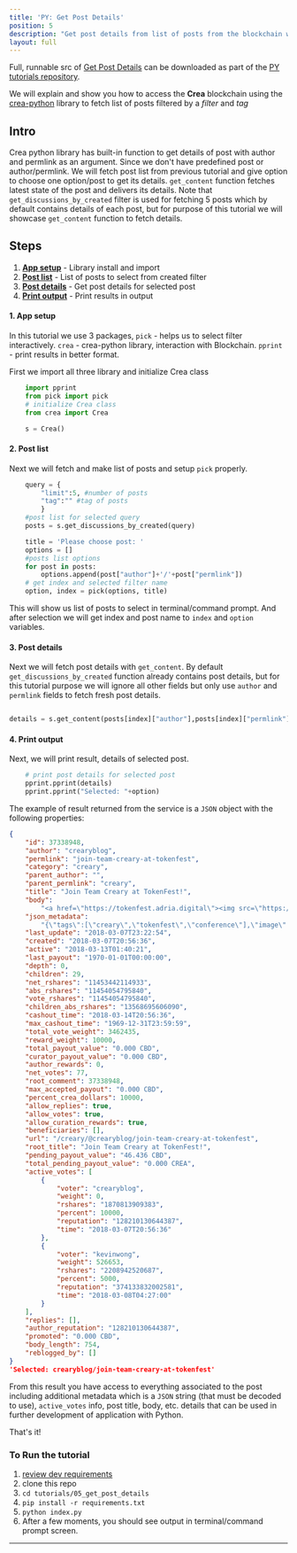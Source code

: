 ```yaml
---
title: 'PY: Get Post Details'
position: 5
description: "Get post details from list of posts from the blockchain with `created` filter and tag then display selected post details."
layout: full
---              
```

<span class="fa-pull-left top-of-tutorial-repo-link"><span class="first-word">Full</span>, runnable src of [Get Post Details](https://github.com/creativechain/crea-api-doc-tutorials-py/tree/master/tutorials/05_get_post_details) can be downloaded as part of the [PY tutorials repository](https://github.com/creativechain/crea-api-doc-tutorials-py).</span>
<br>



We will explain and show you how to access the **Crea** blockchain using the [crea-python](https://github.com/creativechain/crea-python) library to fetch list of posts filtered by a _filter_ and _tag_

## Intro

Crea python library has built-in function to get details of post with author and permlink as an argument. Since we don't have predefined post or author/permlink. We will fetch post list from previous tutorial and give option to choose one option/post to get its details. `get_content` function fetches latest state of the post and delivers its details. Note that `get_discussions_by_created` filter is used for fetching 5 posts which by default contains details of each post, but for purpose of this tutorial we will showcase `get_content` function to fetch details.

## Steps

1.  [**App setup**](#app-setup) - Library install and import
1.  [**Post list**](#post-list) - List of posts to select from created filter 
1.  [**Post details**](#post-details) - Get post details for selected post
1.  [**Print output**](#print-output) - Print results in output

#### 1. App setup <a name="app-setup"></a>

In this tutorial we use 3 packages, `pick` - helps us to select filter interactively. `crea` - crea-python library, interaction with Blockchain. `pprint` - print results in better format.

First we import all three library and initialize Crea class

```python
    import pprint
    from pick import pick
    # initialize Crea class
    from crea import Crea

    s = Crea()
```

#### 2. Post list <a name="post-list"></a>


Next we will fetch and make list of posts and setup `pick` properly.

```python
    query = {
        "limit":5, #number of posts
        "tag":"" #tag of posts
        }
    #post list for selected query
    posts = s.get_discussions_by_created(query)

    title = 'Please choose post: '
    options = []
    #posts list options
    for post in posts:
        options.append(post["author"]+'/'+post["permlink"])
    # get index and selected filter name
    option, index = pick(options, title)
```

This will show us list of posts to select in terminal/command prompt. And after selection we will get index and post name to `index` and `option` variables.

#### 3. Post details <a name="post-details"></a>

Next we will fetch post details with `get_content`. By default `get_discussions_by_created` function already contains post details, but for this tutorial purpose we will ignore all other fields but only use `author` and `permlink` fields to fetch fresh post details.

```python

details = s.get_content(posts[index]["author"],posts[index]["permlink"])
```


#### 4. Print output <a name="print-output"></a>

Next, we will print result, details of selected post.

```python
    # print post details for selected post
    pprint.pprint(details)
    pprint.pprint("Selected: "+option)
```

The example of result returned from the service is a `JSON` object with the following properties:

```json
{
    "id": 37338948,
    "author": "crearyblog",
    "permlink": "join-team-creary-at-tokenfest",
    "category": "creary",
    "parent_author": "",
    "parent_permlink": "creary",
    "title": "Join Team Creary at TokenFest!",
    "body":
        "<a href=\"https://tokenfest.adria.digital\"><img src=\"https://i.imgur.com/fOScDIW.png\"/></a>\n\nHello Crearians! If you’d like to meet Team Creary live-in-person, or are just interested in attending what promises to be a great blockchain conference, join us at <a href=\"https://tokenfest.adria.digital/\">TokenFest</a> in San Francisco from March 15th to 16th. \n\nCreary CEO, Ned Scott, will be participating in a fireside chat alongside Creary’s CTO, Harry Schmidt, as well as the creator of Utopian.io, Diego Pucci. Creary will also be hosting the opening party on Thursday night and we’d certainly love to meet as many of you as possible IRL, so head on over to https://tokenfest.adria.digital/ and get your tickets while you can. \n\n*Team Creary*",
    "json_metadata":
        "{\"tags\":[\"creary\",\"tokenfest\",\"conference\"],\"image\":[\"https://i.imgur.com/fOScDIW.png\"],\"links\":[\"https://tokenfest.adria.digital\",\"https://tokenfest.adria.digital/\"],\"app\":\"creary/0.1\",\"format\":\"markdown\"}",
    "last_update": "2018-03-07T23:22:54",
    "created": "2018-03-07T20:56:36",
    "active": "2018-03-13T01:40:21",
    "last_payout": "1970-01-01T00:00:00",
    "depth": 0,
    "children": 29,
    "net_rshares": "11453442114933",
    "abs_rshares": "11454054795840",
    "vote_rshares": "11454054795840",
    "children_abs_rshares": "13568695606090",
    "cashout_time": "2018-03-14T20:56:36",
    "max_cashout_time": "1969-12-31T23:59:59",
    "total_vote_weight": 3462435,
    "reward_weight": 10000,
    "total_payout_value": "0.000 CBD",
    "curator_payout_value": "0.000 CBD",
    "author_rewards": 0,
    "net_votes": 77,
    "root_comment": 37338948,
    "max_accepted_payout": "0.000 CBD",
    "percent_crea_dollars": 10000,
    "allow_replies": true,
    "allow_votes": true,
    "allow_curation_rewards": true,
    "beneficiaries": [],
    "url": "/creary/@crearyblog/join-team-creary-at-tokenfest",
    "root_title": "Join Team Creary at TokenFest!",
    "pending_payout_value": "46.436 CBD",
    "total_pending_payout_value": "0.000 CREA",
    "active_votes": [
        {
            "voter": "crearyblog",
            "weight": 0,
            "rshares": "1870813909383",
            "percent": 10000,
            "reputation": "128210130644387",
            "time": "2018-03-07T20:56:36"
        },
        {
            "voter": "kevinwong",
            "weight": 526653,
            "rshares": "2208942520687",
            "percent": 5000,
            "reputation": "374133832002581",
            "time": "2018-03-08T04:27:00"
        }
    ],
    "replies": [],
    "author_reputation": "128210130644387",
    "promoted": "0.000 CBD",
    "body_length": 754,
    "reblogged_by": []
}
'Selected: crearyblog/join-team-creary-at-tokenfest'
```

From this result you have access to everything associated to the post including additional metadata which is a `JSON` string (that must be decoded to use), `active_votes` info, post title, body, etc. details that can be used in further development of application with Python.

That's it!

### To Run the tutorial

1.  [review dev requirements](getting_started)
1.  clone this repo
1.  `cd tutorials/05_get_post_details`
1.  `pip install -r requirements.txt`
1.  `python index.py`
1.  After a few moments, you should see output in terminal/command prompt screen.



---
